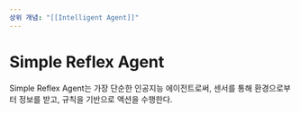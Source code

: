 ```yaml
---
상위 개념: "[[Intelligent Agent]]"
---
```

# Simple Reflex Agent
Simple Reflex Agent는 가장 단순한 인공지능 에이전트로써, 센서를 통해 환경으로부터 정보를 받고, 규칙을 기반으로 액션을 수행한다.